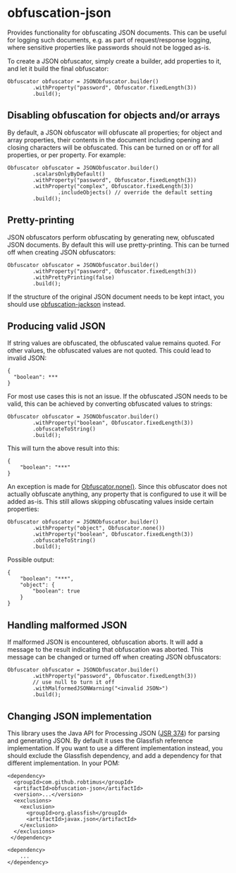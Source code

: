# obfuscation-json

Provides functionality for obfuscating JSON documents. This can be useful for logging such documents, e.g. as part of request/response logging, where sensitive properties like passwords should not be logged as-is.

To create a JSON obfuscator, simply create a builder, add properties to it, and let it build the final obfuscator:

    Obfuscator obfuscator = JSONObfuscator.builder()
            .withProperty("password", Obfuscator.fixedLength(3))
            .build();

## Disabling obfuscation for objects and/or arrays

By default, a JSON obfuscator will obfuscate all properties; for object and array properties, their contents in the document including opening and closing characters will be obfuscated. This can be turned on or off for all properties, or per property. For example:

    Obfuscator obfuscator = JSONObfuscator.builder()
            .scalarsOnlyByDefault()
            .withProperty("password", Obfuscator.fixedLength(3))
            .withProperty("complex", Obfuscator.fixedLength(3))
                    .includeObjects() // override the default setting
            .build();

## Pretty-printing

JSON obfuscators perform obfuscating by generating new, obfuscated JSON documents. By default this will use pretty-printing. This can be turned off when creating JSON obfuscators:

    Obfuscator obfuscator = JSONObfuscator.builder()
            .withProperty("password", Obfuscator.fixedLength(3))
            .withPrettyPrinting(false)
            .build();

If the structure of the original JSON document needs to be kept intact, you should use [obfuscation-jackson](https://robtimus.github.io/obfuscation-jackson/) instead.

## Producing valid JSON

If string values are obfuscated, the obfuscated value remains quoted. For other values, the obfuscated values are not quoted. This could lead to invalid JSON:

    {
      "boolean": ***
    }

For most use cases this is not an issue. If the obfuscated JSON needs to be valid, this can be achieved by converting obfuscated values to strings:

    Obfuscator obfuscator = JSONObfuscator.builder()
            .withProperty("boolean", Obfuscator.fixedLength(3))
            .obfuscateToString()
            .build();

This will turn the above result into this:

    {
        "boolean": "***"
    }

An exception is made for [Obfuscator.none()](https://robtimus.github.io/obfuscation-core/apidocs/com/github/robtimus/obfuscation/Obfuscator.html#none--). Since this obfuscator does not actually obfuscate anything, any property that is configured to use it will be added as-is. This still allows skipping obfuscating values inside certain properties:

    Obfuscator obfuscator = JSONObfuscator.builder()
            .withProperty("object", Obfuscator.none())
            .withProperty("boolean", Obfuscator.fixedLength(3))
            .obfuscateToString()
            .build();

Possible output:

    {
        "boolean": "***",
        "object": {
            "boolean": true
        }
    }

## Handling malformed JSON

If malformed JSON is encountered, obfuscation aborts. It will add a message to the result indicating that obfuscation was aborted. This message can be changed or turned off when creating JSON obfuscators:

    Obfuscator obfuscator = JSONObfuscator.builder()
            .withProperty("password", Obfuscator.fixedLength(3))
            // use null to turn it off
            .withMalformedJSONWarning("<invalid JSON>")
            .build();

## Changing JSON implementation

This library uses the Java API for Processing JSON ([JSR 374](https://www.jcp.org/en/jsr/detail?id=374)) for parsing and generating JSON. By default it uses the Glassfish reference implementation. If you want to use a different implementation instead, you should exclude the Glassfish dependency, and add a dependency for that different implementation. In your POM:

    <dependency>
      <groupId>com.github.robtimus</groupId>
      <artifactId>obfuscation-json</artifactId>
      <version>...</version>
      <exclusions>
        <exclusion>
          <groupId>org.glassfish</groupId>
          <artifactId>javax.json</artifactId>
        </exclusion>
      </exclusions>
     </dependency>
    
    <dependency>
        ...
    </dependency>
